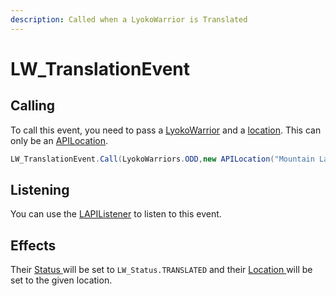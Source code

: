 ```yaml
---
description: Called when a LyokoWarrior is Translated
---
```


# LW\_TranslationEvent

## Calling 

To call this event, you need to pass a [LyokoWarrior](../../virtualentities/lyokowarrior/) and a [location](../../realworld/location/abstract/ilocation.md). This can only be an [APILocation](../../realworld/location/apilocation.md).

```csharp
LW_TranslationEvent.Call(LyokoWarriors.ODD,new APILocation("Mountain Lab"));
```

## Listening

You can use the [LAPIListener](../lapilistener.md) to listen to this event.

## Effects

Their [Status ](../../virtualentities/lyokowarrior/lw_status.md)will be set to `LW_Status.TRANSLATED` and their [Location ](../../virtualentities/lyokowarrior/lyokowarrior.md#location)will be set to the given location.

